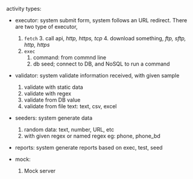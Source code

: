 activity types:

- executor: system submit form, system follows an URL redirect. There are two type of executor, 
    1. `fetch`
        3. call api, *http, https, tcp*
        4. download something, *ftp, sftp, http, https*
    2. `exec`
        1. command: from commnd line
        2. db seed; connect to DB, and NoSQL to run a command

- validator: system validate information received, with given sample   
    1. validate with static data
    2. validate with regex
    3. validate from DB value
    4. validate from file text: text, csv, excel

- seeders: system generate data 
    1. random data: text, number, URL, etc
    2. with given regex or named regex eg: phone, phone_bd
- reports: system generate reports based on exec, test, seed
- mock:
    1. Mock server
